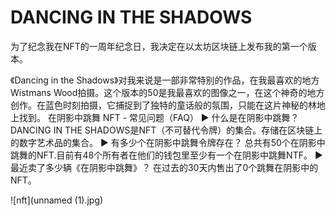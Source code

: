 # DANCING IN THE SHADOWS

为了纪念我在NFT的一周年纪念日，我决定在以太坊区块链上发布我的第一个版本。

《Dancing in the Shadows》对我来说是一部非常特别的作品，在我最喜欢的地方Wistmans Wood拍摄。这个版本的50是我最喜欢的图像之一，在这个神奇的地方创作。在蓝色时刻拍摄，它捕捉到了独特的童话般的氛围，只能在这片神秘的林地上找到。
在阴影中跳舞 NFT - 常见问题（FAQ）
▶ 什么是在阴影中跳舞？
DANCING IN THE SHADOWS是NFT（不可替代令牌）的集合。存储在区块链上的数字艺术品的集合。
▶ 有多少个在阴影中跳舞令牌存在？
总共有50个在阴影中跳舞的NFT.目前有48个所有者在他们的钱包里至少有一个在阴影中跳舞NTF。
▶ 最近卖了多少辆《在阴影中跳舞》？
在过去的30天内售出了0个跳舞在阴影中的NFT。

![nft](unnamed (1).jpg)
